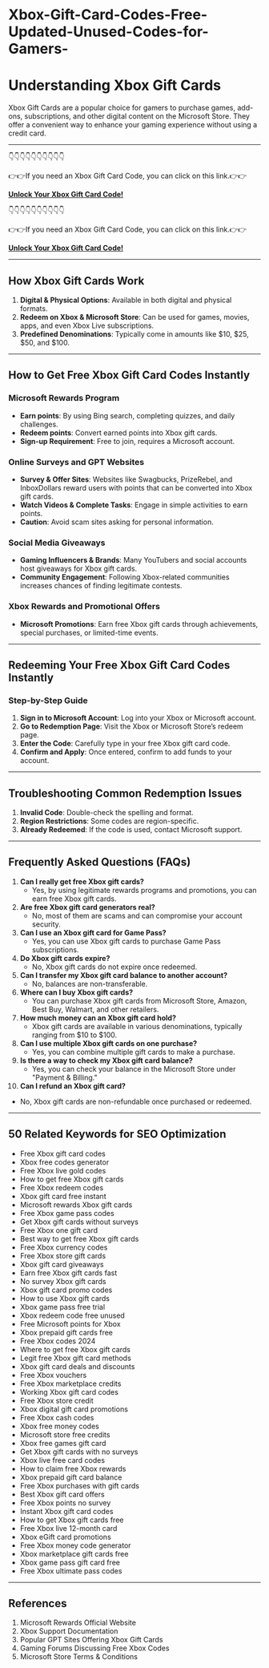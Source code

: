 # Xbox-Gift-Card-Codes-Free-Updated-Unused-Codes-for-Gamers-

# Understanding Xbox Gift Cards

Xbox Gift Cards are a popular choice for gamers to purchase games, add-ons, subscriptions, and other digital content on the Microsoft Store. They offer a convenient way to enhance your gaming experience without using a credit card.

---

👇👇👇👇👇👇👇👇👇👇

👉👉If you need an Xbox Gift Card Code, you can click on this link.👉👉

**[Unlock Your Xbox Gift Card Code!](https://offer-hub.sannir.xyz/xbox)**

👇👇👇👇👇👇👇👇👇👇

👉👉If you need an Xbox Gift Card Code, you can click on this link.👉👉

**[Unlock Your Xbox Gift Card Code!](https://offer-hub.sannir.xyz/xbox)**

---

## How Xbox Gift Cards Work

1. **Digital & Physical Options**: Available in both digital and physical formats.
2. **Redeem on Xbox & Microsoft Store**: Can be used for games, movies, apps, and even Xbox Live subscriptions.
3. **Predefined Denominations**: Typically come in amounts like $10, $25, $50, and $100.

---

## How to Get Free Xbox Gift Card Codes Instantly

### Microsoft Rewards Program
- **Earn points**: By using Bing search, completing quizzes, and daily challenges.
- **Redeem points**: Convert earned points into Xbox gift cards.
- **Sign-up Requirement**: Free to join, requires a Microsoft account.

### Online Surveys and GPT Websites
- **Survey & Offer Sites**: Websites like Swagbucks, PrizeRebel, and InboxDollars reward users with points that can be converted into Xbox gift cards.
- **Watch Videos & Complete Tasks**: Engage in simple activities to earn points.
- **Caution**: Avoid scam sites asking for personal information.

### Social Media Giveaways
- **Gaming Influencers & Brands**: Many YouTubers and social accounts host giveaways for Xbox gift cards.
- **Community Engagement**: Following Xbox-related communities increases chances of finding legitimate contests.

### Xbox Rewards and Promotional Offers
- **Microsoft Promotions**: Earn free Xbox gift cards through achievements, special purchases, or limited-time events.

---

## Redeeming Your Free Xbox Gift Card Codes Instantly

### Step-by-Step Guide
1. **Sign in to Microsoft Account**: Log into your Xbox or Microsoft account.
2. **Go to Redemption Page**: Visit the Xbox or Microsoft Store’s redeem page.
3. **Enter the Code**: Carefully type in your free Xbox gift card code.
4. **Confirm and Apply**: Once entered, confirm to add funds to your account.

---

## Troubleshooting Common Redemption Issues

1. **Invalid Code**: Double-check the spelling and format.
2. **Region Restrictions**: Some codes are region-specific.
3. **Already Redeemed**: If the code is used, contact Microsoft support.

---

## Frequently Asked Questions (FAQs)

1. **Can I really get free Xbox gift cards?**
   - Yes, by using legitimate rewards programs and promotions, you can earn free Xbox gift cards.
2. **Are free Xbox gift card generators real?**
   - No, most of them are scams and can compromise your account security.
3. **Can I use an Xbox gift card for Game Pass?**
   - Yes, you can use Xbox gift cards to purchase Game Pass subscriptions.
4. **Do Xbox gift cards expire?**
   - No, Xbox gift cards do not expire once redeemed.
5. **Can I transfer my Xbox gift card balance to another account?**
   - No, balances are non-transferable.
6. **Where can I buy Xbox gift cards?**
   - You can purchase Xbox gift cards from Microsoft Store, Amazon, Best Buy, Walmart, and other retailers.
7. **How much money can an Xbox gift card hold?**
   - Xbox gift cards are available in various denominations, typically ranging from $10 to $100.
8. **Can I use multiple Xbox gift cards on one purchase?**
   - Yes, you can combine multiple gift cards to make a purchase.
9. **Is there a way to check my Xbox gift card balance?**
   - Yes, you can check your balance in the Microsoft Store under "Payment & Billing."
10. **Can I refund an Xbox gift card?**
   - No, Xbox gift cards are non-refundable once purchased or redeemed.

---

## 50 Related Keywords for SEO Optimization

- Free Xbox gift card codes
- Xbox free codes generator
- Free Xbox live gold codes
- How to get free Xbox gift cards
- Free Xbox redeem codes
- Xbox gift card free instant
- Microsoft rewards Xbox gift cards
- Free Xbox game pass codes
- Get Xbox gift cards without surveys
- Free Xbox one gift card
- Best way to get free Xbox gift cards
- Free Xbox currency codes
- Free Xbox store gift cards
- Xbox gift card giveaways
- Earn free Xbox gift cards fast
- No survey Xbox gift cards
- Xbox gift card promo codes
- How to use Xbox gift cards
- Xbox game pass free trial
- Xbox redeem code free unused
- Free Microsoft points for Xbox
- Xbox prepaid gift cards free
- Free Xbox codes 2024
- Where to get free Xbox gift cards
- Legit free Xbox gift card methods
- Xbox gift card deals and discounts
- Free Xbox vouchers
- Free Xbox marketplace credits
- Working Xbox gift card codes
- Free Xbox store credit
- Xbox digital gift card promotions
- Free Xbox cash codes
- Xbox free money codes
- Microsoft store free credits
- Xbox free games gift card
- Get Xbox gift cards with no surveys
- Xbox live free card codes
- How to claim free Xbox rewards
- Xbox prepaid gift card balance
- Free Xbox purchases with gift cards
- Best Xbox gift card offers
- Free Xbox points no survey
- Instant Xbox gift card codes
- How to get Xbox gift cards free
- Free Xbox live 12-month card
- Xbox eGift card promotions
- Free Xbox money code generator
- Xbox marketplace gift cards free
- Xbox game pass gift card free
- Free Xbox ultimate pass codes

---

## References

1. Microsoft Rewards Official Website
2. Xbox Support Documentation
3. Popular GPT Sites Offering Xbox Gift Cards
4. Gaming Forums Discussing Free Xbox Codes
5. Microsoft Store Terms & Conditions

